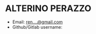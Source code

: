 # ALTERINO PERAZZO

- Email: ren....@gmail.com
- Github/Gitlab username: <INSERTE AQUI SU NOMBRE DE USUARIO>
